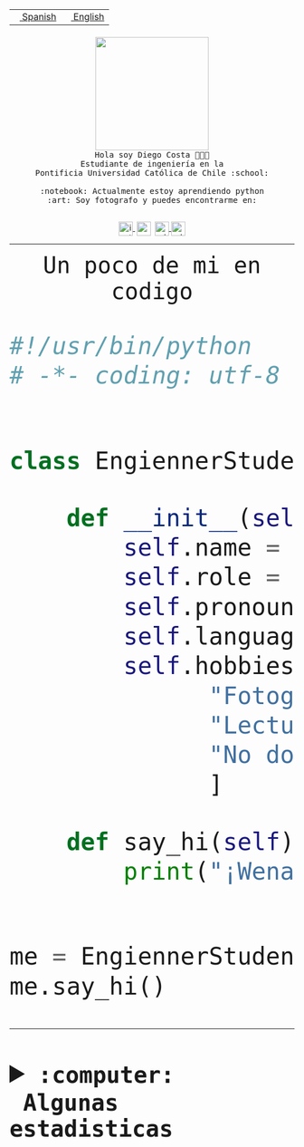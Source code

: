 <table border="0"  align="right">
 <tr><td><a href="README.md"><img src="https://upload.wikimedia.org/wikipedia/commons/thumb/8/89/Bandera_de_Espa%C3%B1a.svg/1200px-Bandera_de_Espa%C3%B1a.svg.png" height="10"> Spanish</a></td>
 <td><a href="README.en.md"><img src="https://upload.wikimedia.org/wikipedia/commons/a/a4/Flag_of_the_United_States.svg" height="10"> English</a></td></tr>
</table><br><br><br>


<p align="center">
  <img src="https://github.com/diegocostares/diegocostares/blob/main/Images/aaa2.gif?raw=true" height="200px" weight="200px">
  <br><samp>
    Hola soy Diego Costa 👨🏻‍💻<br>
    Estudiante de ingeniería en la <br>
    Pontificia Universidad Católica de Chile :school:<br>
  <br>
    :notebook: Actualmente estoy aprendiendo python <br>
    :art: Soy fotografo y puedes encontrarme en: <br>
  <br></samp>
  
</p>

<p align="center">
   <a href="https://instagram.com/diegocosta_no" target="blank">
    <img 
    align="center" src="https://cdn.jsdelivr.net/npm/simple-icons@3.0.1/icons/instagram.svg" alt="instagram" height="25px" width="25px" />
  </a>
  <a style="border: 3px solid; color: white;"href="https://t.me/diegocosta_no" target="blank">
  <img
  align="center" alt="Telegram" width="25px" src="https://icons-for-free.com/iconfiles/png/512/Telegram-1324888767380505522.png" />
</a>
<a href="https://api.whatsapp.com/send?phone=56971897835&text=Hola!" target="blank">
  <img
  align="center" alt="wtsp" width="25px" src="https://img.icons8.com/pastel-glyph/2x/whatsapp--v2.png" />
</a>
<a href="https://www.linkedin.com/in/diego-costa-786249213/" target="blank">
  <img
  align="center" alt="wtsp" width="25px" src="https://img.icons8.com/metro/452/linkedin.png" />
</a>

  </a>
</p>

---


<p align="center"><font size="25"><samp>Un poco de mi en codigo</samp></front></p>


```python
#!/usr/bin/python
# -*- coding: utf-8 -*-


class EngiennerStudent:

    def __init__(self):
        self.name = "Diego Costa"
        self.role = "Estudiante"
        self.pronouns = "he/him"
        self.language_spoken = ["es_CL", "en_US"]
        self.hobbies = [
              "Fotografia",
              "Lectura",
              "No dormir",
              ]

    def say_hi(self):
        print("¡Wena mundo!")


me = EngiennerStudent()
me.say_hi()
```
---
<details>
  <summary><b><samp>:computer: &nbsp;Algunas estadisticas</samp></b></summary>
  <br/></p>

<!--START_SECTION:waka-->
![Code Time](http://img.shields.io/badge/Code%20Time-920%20hrs%2012%20mins-blue)

**Soy nocturno 🦉** 

```text
🌞 Mañana                 8 commits           ░░░░░░░░░░░░░░░░░░░░░░░░░   00.30 % 
🌆 Día                    817 commits         ████████░░░░░░░░░░░░░░░░░   30.56 % 
🌃 Tarde                  1166 commits        ███████████░░░░░░░░░░░░░░   43.62 % 
🌙 Noche                  682 commits         ██████░░░░░░░░░░░░░░░░░░░   25.51 % 
```
📅 **Soy más productivo los Martes** 

```text
Lunes                    406 commits         ████░░░░░░░░░░░░░░░░░░░░░   15.19 % 
Martes                   527 commits         █████░░░░░░░░░░░░░░░░░░░░   19.72 % 
Miércoles                340 commits         ███░░░░░░░░░░░░░░░░░░░░░░   12.72 % 
Jueves                   370 commits         ███░░░░░░░░░░░░░░░░░░░░░░   13.84 % 
Viernes                  419 commits         ████░░░░░░░░░░░░░░░░░░░░░   15.68 % 
Sábado                   218 commits         ██░░░░░░░░░░░░░░░░░░░░░░░   08.16 % 
Domingo                  393 commits         ████░░░░░░░░░░░░░░░░░░░░░   14.70 % 
```


📊 **Esta semana me dediqué a** 

```text
🐱‍💻 Proyectos: 
github-actions           8 hrs 56 mins       ███████░░░░░░░░░░░░░░░░░░   29.15 % 
2023-1-S4-Grupo2-Backend 7 hrs 42 mins       ██████░░░░░░░░░░░░░░░░░░░   25.13 % 
2023-1-S4-Grupo2-IA      5 hrs 54 mins       █████░░░░░░░░░░░░░░░░░░░░   19.24 % 
private-test             3 hrs 35 mins       ███░░░░░░░░░░░░░░░░░░░░░░   11.72 % 
2023-1-S4-Grupo2-Frontend56 mins             █░░░░░░░░░░░░░░░░░░░░░░░░   03.07 % 
```


 Last Updated on 13/05/2023 20:18:53 UTC
<!--END_SECTION:waka-->
  
  

<p align="center"> <img src="https://github-readme-stats.vercel.app/api?username=diegocostares&show_icons=true&theme=ayu-mirage" alt="abhisheknaiidu" /></p>
 
</details>
